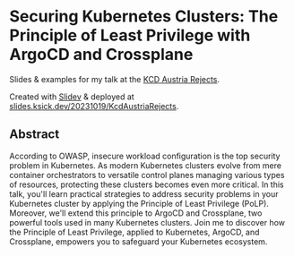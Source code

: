 # Securing Kubernetes Clusters: The Principle of Least Privilege with ArgoCD and Crossplane

Slides & examples for my talk at
the [KCD Austria Rejects](https://community.cncf.io/events/details/cncf-cloud-native-austria-presents-meetup-kcd-2nd-chance-edition-2023/).

Created with [Slidev](https://sli.dev/) & deployed
at [slides.ksick.dev/20231019/KcdAustriaRejects](https://slides.ksick.dev/20231019/KcdAustriaRejects).

## Abstract

According to OWASP, insecure workload configuration is the top security problem in Kubernetes. As modern Kubernetes
clusters evolve from mere container orchestrators to versatile control planes managing various types of resources,
protecting these clusters becomes even more critical. In this talk, you'll learn practical strategies to address
security problems in your Kubernetes cluster by applying the Principle of Least Privilege (PoLP). Moreover, we'll extend
this principle to ArgoCD and Crossplane, two powerful tools used in many Kubernetes clusters. Join me to discover how
the Principle of Least Privilege, applied to Kubernetes, ArgoCD, and Crossplane, empowers you to safeguard your
Kubernetes ecosystem.

